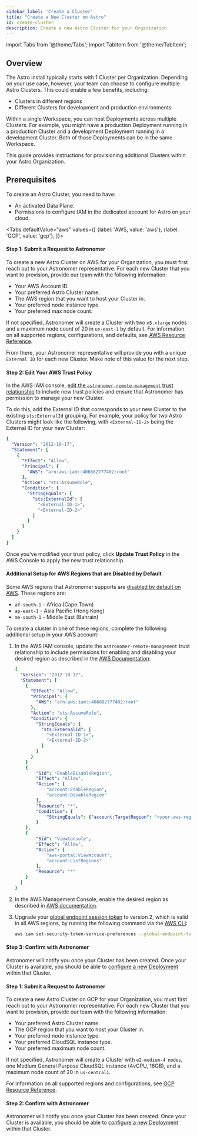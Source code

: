 ```yaml
---
sidebar_label: 'Create a Cluster'
title: "Create a New Cluster on Astro"
id: create-cluster
description: Create a new Astro Cluster for your Organization.
---
```


import Tabs from '@theme/Tabs';
import TabItem from '@theme/TabItem';

## Overview

The Astro install typically starts with 1 Cluster per Organization. Depending on your use case, however, your team can choose to configure multiple Astro Clusters. This could enable a few benefits, including:

- Clusters in different regions
- Different Clusters for development and production environments

Within a single Workspace, you can host Deployments across multiple Clusters. For example, you might have a production Deployment running in a production Cluster and a development Deployment running in a development Cluster. Both of those Deployments can be in the same Workspace.

This guide provides instructions for provisioning additional Clusters within your Astro Organization.

## Prerequisites

To create an Astro Cluster, you need to have:

- An activated Data Plane.
- Permissions to configure IAM in the dedicated account for Astro on your cloud.

<Tabs
    defaultValue="aws"
    values={[
        {label: 'AWS, value: 'aws'},
        {label: 'GCP', value: 'gcp'},
    ]}>
<TabItem value="aws">

#### Step 1: Submit a Request to Astronomer

To create a new Astro Cluster on AWS for your Organization, you must first reach out to your Astronomer representative. For each new Cluster that you want to provision, provide our team with the following information:

- Your AWS Account ID.
- Your preferred Astro Cluster name.
- The AWS region that you want to host your Cluster in.
- Your preferred node instance type.
- Your preferred max node count.

If not specified, Astronomer will create a Cluster with two `m5.xlarge` nodes and a maximum node count of 20 in `us-east-1` by default. For information on all supported regions, configurations, and defaults, see [AWS Resource Reference](resource-reference-aws.md).

From there, your Astronomer representative will provide you with a unique `External ID` for each new Cluster. Make note of this value for the next step.

#### Step 2: Edit Your AWS Trust Policy

In the AWS IAM console, [edit the `astronomer-remote-management` trust relationship](https://docs.aws.amazon.com/directoryservice/latest/admin-guide/edit_trust.html) to include new trust policies and ensure that Astronomer has permission to manage your new Cluster.

To do this, add the External ID that corresponds to your new Cluster to the existing `sts:ExternalId` grouping. For example, your policy for two Astro Clusters might look like the following, with `<External-ID-2>` being the External ID for your new Cluster:

```yaml {14}
{
  "Version": "2012-10-17",
  "Statement": [
    {
      "Effect": "Allow",
      "Principal": {
        "AWS": "arn:aws:iam::406882777402:root"
      },
      "Action": "sts:AssumeRole",
      "Condition": {
        "StringEquals": {
          "sts:ExternalId": [
            "<External-ID-1>",
            "<External-ID-2>"
          ]
        }
      }
    }
  ]
}
```

Once you've modified your trust policy, click **Update Trust Policy** in the AWS Console to apply the new trust relationship.

#### Additional Setup for AWS Regions that are Disabled by Default

Some AWS regions that Astronomer supports are [disabled by default on AWS](https://docs.aws.amazon.com/general/latest/gr/rande-manage.html#rande-manage-enable). These regions are:

- `af-south-1` - Africa (Cape Town)
- `ap-east-1` - Asia Pacific (Hong Kong)
- `me-south-1` - Middle East (Bahrain)

To create a cluster in one of these regions, complete the following additional setup in your AWS account:

1. In the AWS IAM console, update the `astronomer-remote-management` trust relationship to include permissions for enabling and disabling your desired region as described in the [AWS Documentation](https://docs.aws.amazon.com/IAM/latest/UserGuide/reference_policies_examples_aws-enable-disable-regions.html):

    ```YAML
    {
      "Version": "2012-10-17",
      "Statement": [
        {
          "Effect": "Allow",
          "Principal": {
            "AWS": "arn:aws:iam::406882777402:root"
          },
          "Action": "sts:AssumeRole",
          "Condition": {
            "StringEquals": {
              "sts:ExternalId": [
                "<External-ID-1>",
                "<External-ID-2>"
              ]
            }
          }
        }
        {
            "Sid": "EnableDisableRegion",
            "Effect": "Allow",
            "Action": [
                "account:EnableRegion",
                "account:DisableRegion"
            ],
            "Resource": "*",
            "Condition": {
                "StringEquals": {"account:TargetRegion": "<your-aws-region>"}
            }
        },
        {
            "Sid": "ViewConsole",
            "Effect": "Allow",
            "Action": [
                "aws-portal:ViewAccount",
                "account:ListRegions"
            ],
            "Resource": "*"
        }
      ]
    }
    ```

2. In the AWS Management Console, enable the desired region as described in [AWS documentation](https://docs.aws.amazon.com/general/latest/gr/rande-manage.html#rande-manage-enable).
3. Upgrade your [global endpoint session token](https://docs.aws.amazon.com/IAM/latest/UserGuide/id_credentials_temp_enable-regions.html#sts-regions-manage-tokens) to version 2, which is valid in all AWS regions, by running the following command via the [AWS CLI](https://aws.amazon.com/cli/):

    ```sh
    aws iam set-security-token-service-preferences --global-endpoint-token-version v2Token
    ```

#### Step 3: Confirm with Astronomer

Astronomer will notify you once your Cluster has been created. Once your Cluster is available, you should be able to [configure a new Deployment](configure-deployment.md) within that Cluster.

</TabItem>

<TabItem value="gcp">

#### Step 1: Submit a Request to Astronomer

To create a new Astro Cluster on GCP for your Organization, you must first reach out to your Astronomer representative. For each new Cluster that you want to provision, provide our team with the following information:

- Your preferred Astro Cluster name.
- The GCP region that you want to host your Cluster in.
- Your preferred node instance type.
- Your preferred CloudSQL instance type.
- Your preferred maximum node count.

If not specified, Astronomer will create a Cluster with `e2-medium-4 nodes`, one Medium General Purpose CloudSQL instance (4vCPU, 16GB), and a maximum node count of 20 in `us-central1`.

For information on all supported regions and configurations, see [GCP Resource Reference](resource-reference-gcp.md).  

#### Step 2: Confirm with Astronomer

Astronomer will notify you once your Cluster has been created. Once your Cluster is available, you should be able to [configure a new Deployment](configure-deployment.md) within that Cluster.

</TabItem>
</Tabs>
